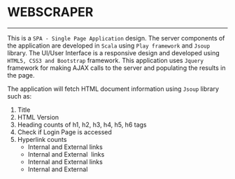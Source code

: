 # WEBSCRAPER
*******************************************

This is a ```SPA - Single Page Application``` design. The server components of the application are developed in ```Scala``` using ```Play framework``` and ```Jsoup``` library. The UI/User Interface is a responsive design and developed using ```HTML5, CSS3 and Bootstrap``` framework. This application uses ``Jquery`` framework for making AJAX calls to the server and populating the results in the page.

The application will fetch HTML document information using ```Jsoup``` library such as:
1. Title
2. HTML Version
3. Heading counts of h1, h2, h3, h4, h5, h6 tags
3. Check if Login Page is accessed
4. Hyperlink counts
	- Internal and External <a> links
	- Internal and External <img> links
	- Internal and External <link> links
	- Internal and External <script> links
	- Internal and External <mailto> links

##HEALTH CHECK OF LINKS
*********************

This application also performs health check of all the links in the HTML document whether it can be reachable from the application using
```JSsoup``` library. This operation is performed using ```Scala Futures``` through asynchronous calls performing many operations in parallel in an ```efficient and non-blocking``` way. A ```CountDownLatch``` is used to track the Future asynchronous operations and await for all the Future tasks to finish executing the tasks.

## JSOUP LIBRARY
**************

- Jsoup implements the WHATWG HTML5 specification, and parses HTML to the same DOM as modern browsers do.
- Jsoup can scrape and parse HTML from a URL, file, or string
- Jsoup can find and extract data, using DOM traversal or CSS selectors
- Jsoup cab manipulate the HTML elements, attributes, and text
- Jsoup can clean user-submitted content against a safe white-list, to prevent XSS attacks
- Jspup can output tidy HTML

## KNOWN ISSUES AND LIMITATIONS
****************************

The limitations of the application can be attributed to the limitations of the JSOUP library implementation.

- Too many HTTP Redirects (302) may be failed in some cases
- GIF images are not reachable in most of the cases
- PNG images are not reachable in some cases
- Download links such as zip or tar or gzip files cannot be reached due to unsupported mime type in Jsoup library.
- Documents and file formats such as ```pdf|doc|docx|ppt|pptx|xls|xlsx|epub|odt|odp|ods|swx|ps|rtf|txt|djvu|djv|zip|gzip|tar|gz|rar|bz2|z|
tiff|tif|swf|bmp|php|asp|jsp``` are not supported

## IDE SUPPORT
***********
The code is written using ```IntelliJ IDEA Community Edition 2016.1.2```

## HOW TO BUILD AND RUN THE APPLICATION
************************************

This application uses SBT (SIMPLE BUILD TOOL) to build and run the application.

The application can build as follows:

1. Download and install [Scala](https://www.scala-lang.org/download/)
2. Download and install [SBT](http://www.scala-sbt.org/download.html)
3. Unzip the webscraper.zip file
4. Navigate to project root directory i.e. webscraper
5. Please enter ```sbt compile``` from the command line to compile the source files.
6. Please enter ```sbt run``` from the command line to start and run the Play Server on port 9000
7. Open a browser and enter http://localhost:9000
8. Please enter website address in http(s) protocol

## HOW TO CLEAN THE BUILD
**********************

Pleas enter ```sbt clean``` from the command line from the root directory of the project.

